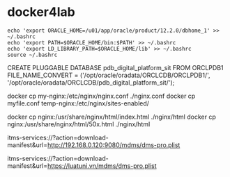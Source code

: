 # docker4lab

```shell
echo 'export ORACLE_HOME=/u01/app/oracle/product/12.2.0/dbhome_1' >> ~/.bashrc
echo 'export PATH=$ORACLE_HOME/bin:$PATH' >> ~/.bashrc
echo 'export LD_LIBRARY_PATH=$ORACLE_HOME/lib' >> ~/.bashrc
source ~/.bashrc
```

CREATE PLUGGABLE DATABASE pdb_digital_platform_sit 
FROM ORCLPDB1 
FILE_NAME_CONVERT = ('/opt/oracle/oradata/ORCLCDB/ORCLPDB1/', '/opt/oracle/oradata/ORCLCDB/pdb_digital_platform_sit/');

docker cp my-nginx:/etc/nginx/nginx.conf ./nginx.conf
docker cp myfile.conf temp-nginx:/etc/nginx/sites-enabled/

docker cp nginx:/usr/share/nginx/html/index.html ./nginx/html
docker cp nginx:/usr/share/nginx/html/50x.html ./nginx/html

itms-services://?action=download-manifest&url=http://192.168.0.120:9080/mdms/dms-pro.plist

itms-services://?action=download-manifest&url=https://luatuni.vn/mdms/dms-pro.plist